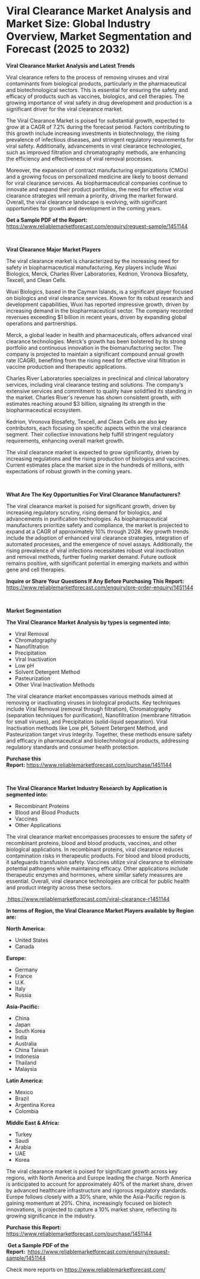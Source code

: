 <p><h1>Viral Clearance Market Analysis and Market Size: Global Industry Overview, Market Segmentation and Forecast (2025 to 2032)</h1></p><p><strong>Viral Clearance Market Analysis and Latest Trends</strong></p>
<p><p>Viral clearance refers to the process of removing viruses and viral contaminants from biological products, particularly in the pharmaceutical and biotechnological sectors. This is essential for ensuring the safety and efficacy of products such as vaccines, biologics, and cell therapies. The growing importance of viral safety in drug development and production is a significant driver for the viral clearance market.</p><p>The Viral Clearance Market is poised for substantial growth, expected to grow at a CAGR of 7.2% during the forecast period. Factors contributing to this growth include increasing investments in biotechnology, the rising prevalence of infectious diseases, and stringent regulatory requirements for viral safety. Additionally, advancements in viral clearance technologies, such as improved filtration and chromatography methods, are enhancing the efficiency and effectiveness of viral removal processes.</p><p>Moreover, the expansion of contract manufacturing organizations (CMOs) and a growing focus on personalized medicine are likely to boost demand for viral clearance services. As biopharmaceutical companies continue to innovate and expand their product portfolios, the need for effective viral clearance strategies will remain a priority, driving the market forward. Overall, the viral clearance landscape is evolving, with significant opportunities for growth and development in the coming years.</p></p>
<p><strong>Get a Sample PDF of the Report:&nbsp;</strong> <a href="https://www.reliablemarketforecast.com/enquiry/request-sample/1451144?utm_campaign=1766&utm_medium=2&utm_source=Github&utm_content=ia&utm_term=09032025&utm_id=viral-clearance">https://www.reliablemarketforecast.com/enquiry/request-sample/1451144</a></p>
<p>&nbsp;</p>
<p><strong>Viral Clearance Major Market Players</strong></p>
<p><p>The viral clearance market is characterized by the increasing need for safety in biopharmaceutical manufacturing. Key players include Wuxi Biologics, Merck, Charles River Laboratories, Kedrion, Vironova Biosafety, Texcell, and Clean Cells.</p><p>Wuxi Biologics, based in the Cayman Islands, is a significant player focused on biologics and viral clearance services. Known for its robust research and development capabilities, Wuxi has reported impressive growth, driven by increasing demand in the biopharmaceutical sector. The company recorded revenues exceeding $1 billion in recent years, driven by expanding global operations and partnerships.</p><p>Merck, a global leader in health and pharmaceuticals, offers advanced viral clearance technologies. Merck's growth has been bolstered by its strong portfolio and continuous innovation in the biomanufacturing sector. The company is projected to maintain a significant compound annual growth rate (CAGR), benefiting from the rising need for effective viral filtration in vaccine production and therapeutic applications.</p><p>Charles River Laboratories specializes in preclinical and clinical laboratory services, including viral clearance testing and solutions. The company’s extensive services and commitment to quality have solidified its standing in the market. Charles River's revenue has shown consistent growth, with estimates reaching around $3 billion, signaling its strength in the biopharmaceutical ecosystem.</p><p>Kedrion, Vironova Biosafety, Texcell, and Clean Cells are also key contributors, each focusing on specific aspects within the viral clearance segment. Their collective innovations help fulfill stringent regulatory requirements, enhancing overall market growth.</p><p>The viral clearance market is expected to grow significantly, driven by increasing regulations and the rising production of biologics and vaccines. Current estimates place the market size in the hundreds of millions, with expectations of robust growth in the coming years.</p></p>
<p>&nbsp;</p>
<p><strong>What Are The Key Opportunities For Viral Clearance Manufacturers?</strong></p>
<p><p>The viral clearance market is poised for significant growth, driven by increasing regulatory scrutiny, rising demand for biologics, and advancements in purification technologies. As biopharmaceutical manufacturers prioritize safety and compliance, the market is projected to expand at a CAGR of approximately 10% through 2028. Key growth trends include the adoption of enhanced viral clearance strategies, integration of automated processes, and the emergence of novel assays. Additionally, the rising prevalence of viral infections necessitates robust viral inactivation and removal methods, further fueling market demand. Future outlook remains positive, with significant potential in emerging markets and within gene and cell therapies.</p></p>
<p><strong>Inquire or Share Your Questions If Any Before Purchasing This Report:</strong> <a href="https://www.reliablemarketforecast.com/enquiry/pre-order-enquiry/1451144?utm_campaign=1766&utm_medium=2&utm_source=Github&utm_content=ia&utm_term=09032025&utm_id=viral-clearance">https://www.reliablemarketforecast.com/enquiry/pre-order-enquiry/1451144</a></p>
<p>&nbsp;</p>
<p><strong>Market Segmentation</strong></p>
<p><strong>The Viral Clearance Market Analysis by types is segmented into:</strong></p>
<p><ul><li>Viral Removal</li><li>Chromatography</li><li>Nanofiltration</li><li>Precipitation</li><li>Viral Inactivation</li><li>Low pH</li><li>Solvent Detergent Method</li><li>Pasteurization</li><li>Other Viral Inactivation Methods</li></ul></p>
<p><p>The viral clearance market encompasses various methods aimed at removing or inactivating viruses in biological products. Key techniques include Viral Removal (removal through filtration), Chromatography (separation techniques for purification), Nanofiltration (membrane filtration for small viruses), and Precipitation (solid-liquid separation). Viral Inactivation methods like Low pH, Solvent Detergent Method, and Pasteurization target virus integrity. Together, these methods ensure safety and efficacy in pharmaceutical and biotechnological products, addressing regulatory standards and consumer health protection.</p></p>
<p><strong>Purchase this Report:&nbsp;</strong><a href="https://www.reliablemarketforecast.com/purchase/1451144?utm_campaign=1766&utm_medium=2&utm_source=Github&utm_content=ia&utm_term=09032025&utm_id=viral-clearance">https://www.reliablemarketforecast.com/purchase/1451144</a></p>
<p>&nbsp;</p>
<p><strong>The Viral Clearance Market Industry Research by Application is segmented into:</strong></p>
<p><ul><li>Recombinant Proteins</li><li>Blood and Blood Products</li><li>Vaccines</li><li>Other Applications</li></ul></p>
<p><p>The viral clearance market encompasses processes to ensure the safety of recombinant proteins, blood and blood products, vaccines, and other biological applications. In recombinant proteins, viral clearance reduces contamination risks in therapeutic products. For blood and blood products, it safeguards transfusion safety. Vaccines utilize viral clearance to eliminate potential pathogens while maintaining efficacy. Other applications include therapeutic enzymes and hormones, where similar safety measures are essential. Overall, viral clearance technologies are critical for public health and product integrity across these sectors.</p></p>
<p><a href="https://www.reliablemarketforecast.com/viral-clearance-r1451144?utm_campaign=1766&utm_medium=2&utm_source=Github&utm_content=ia&utm_term=09032025&utm_id=viral-clearance">&nbsp;https://www.reliablemarketforecast.com/viral-clearance-r1451144</a></p>
<p><strong>In terms of Region, the Viral Clearance Market Players available by Region are:</strong></p>
<p>
    <p> <strong> North America: </strong>
        <ul>
            <li>United States</li>
            <li>Canada</li>
        </ul>
        </p> 
    <p> <strong> Europe: </strong>
        <ul>
            <li>Germany</li>
            <li>France</li>
            <li>U.K.</li>
            <li>Italy</li>
            <li>Russia</li>
        </ul>
        </p> 
    <p> <strong> Asia-Pacific: </strong>
        <ul>
            <li>China</li>
            <li>Japan</li>
            <li>South Korea</li>
            <li>India</li>
            <li>Australia</li>
            <li>China Taiwan</li>
            <li>Indonesia</li>
            <li>Thailand</li>
            <li>Malaysia</li>
        </ul>
        </p> 
    <p> <strong> Latin America: </strong>
        <ul>
            <li>Mexico</li>
            <li>Brazil</li>
            <li>Argentina Korea</li>
            <li>Colombia</li>
        </ul>
        </p> 
    <p> <strong> Middle East & Africa: </strong>
        <ul>
            <li>Turkey</li>
            <li>Saudi</li>
            <li>Arabia</li>
            <li>UAE</li>
            <li>Korea</li>
        </ul>
    </p>
    </p>
<p><p>The viral clearance market is poised for significant growth across key regions, with North America and Europe leading the charge. North America is anticipated to account for approximately 40% of the market share, driven by advanced healthcare infrastructure and rigorous regulatory standards. Europe follows closely with a 30% share, while the Asia-Pacific region is gaining momentum at 20%. China, increasingly focused on biotech innovations, is projected to capture a 10% market share, reflecting its growing significance in the industry.</p></p>
<p><strong>Purchase this Report: </strong><a href="https://www.reliablemarketforecast.com/purchase/1451144?utm_campaign=1766&utm_medium=2&utm_source=Github&utm_content=ia&utm_term=09032025&utm_id=viral-clearance">https://www.reliablemarketforecast.com/purchase/1451144</a></p>
<p>&nbsp;<strong>Get a Sample PDF of the Report:&nbsp;&nbsp;</strong><a href="https://www.reliablemarketforecast.com/enquiry/request-sample/1451144?utm_campaign=1766&utm_medium=2&utm_source=Github&utm_content=ia&utm_term=09032025&utm_id=viral-clearance">https://www.reliablemarketforecast.com/enquiry/request-sample/1451144</a></p>
<p><strong></strong></p>
<p>Check more reports on <a href="https://www.reliablemarketforecast.com/?utm_campaign=1766&utm_medium=2&utm_source=Github&utm_content=ia&utm_term=09032025&utm_id=viral-clearance">https://www.reliablemarketforecast.com/</a></p>